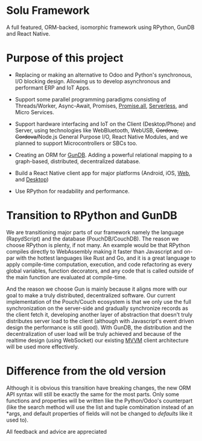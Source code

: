 # Solu Framework
A full featured, ORM-backed, isomorphic framework using RPython, GunDB and React Native.

# Purpose of this project
- Replacing or making an alternative to Odoo and Python's synchronous, I/O blocking design. Allowing us to develop asynchronous and performant ERP and IoT Apps.

- Support some parallel programming paradigms consisting of Threads/Worker, Async-Await, Promises, [Promise.all](https://medium.freecodecamp.org/promise-all-in-javascript-with-example-6c8c5aea3e32), [Serverless](https://en.m.wikipedia.org/wiki/Serverless_computing), and Micro Services.

- Support hardware interfacing and IoT on the Client (Desktop/Phone) and Server, using technologies like WebBluetooth, WebUSB, <del>Cordova, Cordova/</del>Node.js General Purpose I/O, React Native Modules, and we planned to support Microcontrollers or SBCs too.

- Creating an ORM for [GunDB](https://gun.eco). Adding a powerful relational mapping to a graph-based, distributed, decentralized database.

- Build a React Native client app for major platforms (Android, iOS, [Web](https://docs.expo.io/workflow/web/), and [Desktop](https://microsoft.github.io/react-native-windows/))

- Use RPython for readability and performance.

# Transition to RPython and GunDB
We are transitioning major parts of our framework namely the language (RapydScript) and the database (PouchDB/CouchDB). The reason we choose RPython is plenty, if not many. An example would be that RPython compiles directly to WebAssembly making it faster than Javascript and on-par with the hottest languages like Rust and Go, and it is a great language to apply compile-time computation, execution, and code refactoring as every global variables, function decorators, and any code that is called outside of the main function are evaluated at compile-time.

And the reason we choose Gun is mainly because it aligns more with our goal to make a truly distributed, decentralized software. Our current implementation of the Pouch/Couch ecosystem is that we only use the full synchronization on the server-side and gradually synchronize records as the client fetch it, developing another layer of abstraction that doesn't truly distributes server load to the client (although with Javascript's event driven design the performance is still good). With GunDB, the distribution and the decentralization of user load will be truly achieved and because of the realtime design (using WebSocket) our existing [MVVM](https://en.m.wikipedia.org/wiki/Model–view–viewmodel) client architecture will be used more effectively.

# Difference from the old version
Although it is obvious this transition have breaking changes, the new ORM API syntax will still be exactly the same for the most parts. Only some functions and properties will be written like the Python/Odoo's counterpart (like the search method will use the list and tuple combination instead of an \*args, and default properties of fields will not be changed to *defaults* like it used to).

All feedback and advice are appreciated
